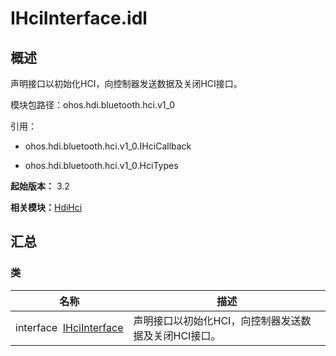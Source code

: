 # IHciInterface.idl


## 概述

声明接口以初始化HCI，向控制器发送数据及关闭HCI接口。

模块包路径：ohos.hdi.bluetooth.hci.v1_0

引用：

- ohos.hdi.bluetooth.hci.v1_0.IHciCallback

- ohos.hdi.bluetooth.hci.v1_0.HciTypes

**起始版本：** 3.2

**相关模块：**[HdiHci](_hdi_hci.md)


## 汇总


### 类

| 名称 | 描述 | 
| -------- | -------- |
| interface&nbsp;&nbsp;[IHciInterface](interface_i_hci_interface_v10.md) | 声明接口以初始化HCI，向控制器发送数据及关闭HCI接口。  | 
